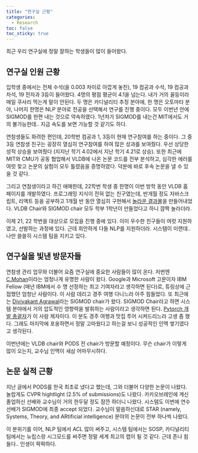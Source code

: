 ```yaml
---
title: "연구실 근황"
categories:
  - Research
toc: false
toc_sticky: true
---
```


최근 우리 연구실에 정말 잘하는 학생들이 많이 들어왔다.

## 연구실 인원 근황

입학생 중에서는 전체 수석(을 0.003 차이로 아깝게 놓친), 19 컴공과 수석, 19 컴공과 차석, 19 전자과 3등이 들어왔다. 4명의 평점 평균이 4.1을 넘는다. 내가 거의 꼴등이라 매일 쿠사리 먹는게 말이 안된다. 두 명은 카디널리티 추정 분야에, 한 명은 오토마타 분야, 나머지 한명은 NLP 분야로 전공을 선택해서 연구를 진행 중이다. 모두 이번년 안에 SIGMOD를 한편 내는 것으로 약속하였다. 1년차가 SIGMOD를 내는건 MIT에서도 거의 불가능한데.. 지금 속도를 보면 가능할 것 같기도 하다. 

연참생들도 화려한 편인데, 20학번 컴공과 1, 3등이 현재 연구참여를 하는 중이다. 그 중 3등 연참생 친구는 굉장히 열심히 연구참여를 하여 많은 성과를 보여줬다. 우선 상당한 성적 상승을 보여줬다 (지지난 학기 4.02에서 지난 학기 4.21로 상승). 또한 최근에 MIT와 CMU가 공동 협업해서 VLDB에 나온 논문 코드를 전부 분석하고, 심각한 에러를 여럿 찾고 논문의 실험이 모두 틀렸음을 증명하였다. 덕분에 바로 후속 논문을 낼 수 있을 것 같다. 

그리고 연참생이라고 하긴 애매한데, 22학번 학생 중 한명이 이번 방학 동안 VLDB 홈페이지를 개발하였다. 프로그래밍 지식이 전혀 없는 친구였는데, 반개월 정도 자바스크립트, 리액트 등을 공부하고 1개월 반 동안 열심히 구현해서 [놀라운 결과물](http://ivldb.postech.ac.kr:40002/)을 만들어내었다. VLDB Chair와 SIGMOD chair 모두 학부 1학년이 만들었다고 하니 깜짝 놀라더라.

이제 21, 22 학번을 대상으로 모집을 진행 중에 있다. 이미 우수한 친구들이 여럿 지원하였고, 선발하는 과정에 있다. 근데 희안하게 다들 NLP를 지원하더라. 시스템이 미랜데.. 나만 쓸쓸히 시스템 팀을 지키고 있다. 

## 연구실을 빛낸 방문자들

연참생 관리 업무와 더불어 요즘 연구실에 중요한 사람들이 많이 온다. 저번엔 [C.Mohan](https://en.wikipedia.org/wiki/C._Mohan)이라는 엄청나게 유명한 사람이 왔다. Google과 Microsoft 고문이자 IBM Fellow (매년 IBM에서 수 명 선정하는 최고 기여자라고 생각하면 된다)로, 튜링상에 근접했던 엄청난 사람이다. 이 사람 데리고 경주 여행 다니느라 아주 힘들었다. 또 최근에는 [Diviyakant Agrawal](https://sites.cs.ucsb.edu/~agrawal/)라는 SIGMOD chair가 왔다. SIGMOD Chair라고 하면 시스템 분야에서 거의 압도적인 영향력을 발휘하는 사람이라고 생각하면 된다. [Pytorch 개발 총괄자](https://www.linkedin.com/in/lin-qiao-22248b4)가 이 사람 제자이다. 이 분도 경주 여행과 맛집 투어 시켜드리느라 고생 좀 했다. 그래도 마지막에 포옹하면서 정말 고마웠다고 하는걸 보니 성공적인 인맥 쌓기였다고 생각된다. 

이번년에는 VLDB chair와 PODS 전 chair가 방문할 예정이다. 무슨 chair가 이렇게 많이 오는지, 교수님 인맥이 새삼 어마무시하다.

## 논문 실적 근황

지난 글에서 PODS를 한국 최초로 냈다고 했는데, 그와 더불어 다양한 논문이 나왔다. 놀랍게도 CVPR hightlight (2.5% of submissions)도 나왔다. 카카오브레인에 계신 졸업하신 선배와 교수님이 거의 한두달 정도 잠깐 하더니 나왔다. 시스템도 이번에 연수 선배가 SIGMOD에 최종 accept 되었다. 교수님이 말씀하신대로 STAR (namely, Systems, Theory, and ARtificial intelligence) 분야의 논문이 전부 하나씩 나왔다. 

이 분위기를 이어, NLP 팀에서 ACL 많이 써주고, 시스템 팀에서는 SOSP, 카디널리티 팀에서는 뉴립스랑 시그모드를 써주면 정말 세계 최고의 랩이 될 것 같다. 근데 존나 힘들다.. 인생이 팍팍하다.